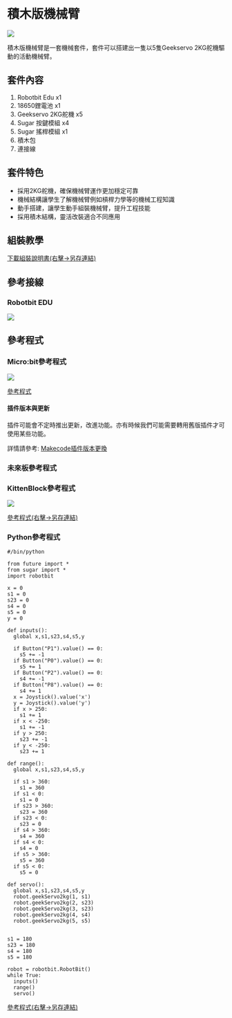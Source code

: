 # 積木版機械臂

![](./images/robot_arm_3.png)

積木版機械臂是一套機械套件，套件可以搭建出一隻以5隻Geekservo 2KG舵機驅動的活動機械臂。

## 套件內容

1. Robotbit Edu x1
2. 18650鋰電池 x1
3. Geekservo 2KG舵機 x5
4. Sugar 按鍵模組 x4
5. Sugar 搖桿模組 x1
6. 積木包
7. 連接線

## 套件特色

- 採用2KG舵機，確保機械臂運作更加穩定可靠
- 機械結構讓學生了解機械臂例如槓桿力學等的機械工程知識
- 動手搭建，讓學生動手組裝機械臂，提升工程技能
- 採用積木結構，靈活改裝適合不同應用

## 組裝教學

[下載組裝說明書(右擊->另存連結)](https://github.com/kittenbothk/kittenbothk/raw/master/Kits/lego_robot_arm/lego_robot_arm.pdf)

## 參考接線

### Robotbit EDU

![](./images/wiring.png)

## 參考程式

### Micro:bit參考程式

![](./images/code_mc.png)

[參考程式](https://makecode.microbit.org/_A9cCYFVWr3e3)

#### 插件版本與更新

插件可能會不定時推出更新，改進功能。亦有時候我們可能需要轉用舊版插件才可使用某些功能。

詳情請參考: [Makecode插件版本更換](../Makecode/makecode_extensionUpdate)

### 未來板參考程式

### KittenBlock參考程式

![](./images/code_kb.png)

[參考程式(右擊->另存連結)](https://github.com/kittenbothk/kittenbothk/raw/master/Kits/lego_robot_arm/robot_arm.sb3)

### Python參考程式

    #/bin/python
    
    from future import *
    from sugar import *
    import robotbit
    
    x = 0
    s1 = 0
    s23 = 0
    s4 = 0
    s5 = 0
    y = 0

    def inputs():
      global x,s1,s23,s4,s5,y
    
      if Button("P1").value() == 0:
        s5 += -1
      if Button("P0").value() == 0:
        s5 += 1
      if Button("P2").value() == 0:
        s4 += -1
      if Button("P8").value() == 0:
        s4 += 1
      x = Joystick().value('x')
      y = Joystick().value('y')
      if x > 250:
        s1 += 1
      if x < -250:
        s1 += -1
      if y > 250:
        s23 += -1
      if y < -250:
        s23 += 1
    
    def range():
      global x,s1,s23,s4,s5,y
    
      if s1 > 360:
        s1 = 360
      if s1 < 0:
        s1 = 0
      if s23 > 360:
        s23 = 360
      if s23 < 0:
        s23 = 0
      if s4 > 360:
        s4 = 360
      if s4 < 0:
        s4 = 0
      if s5 > 360:
        s5 = 360
      if s5 < 0:
        s5 = 0
    
    def servo():
      global x,s1,s23,s4,s5,y
      robot.geekServo2kg(1, s1)
      robot.geekServo2kg(2, s23)
      robot.geekServo2kg(3, s23)
      robot.geekServo2kg(4, s4)
      robot.geekServo2kg(5, s5)

    
    s1 = 180
    s23 = 180
    s4 = 180
    s5 = 180
    
    robot = robotbit.RobotBit()
    while True:
      inputs()
      range()
      servo()

[參考程式(右擊->另存連結)](https://github.com/kittenbothk/kittenbothk/raw/master/Kits/lego_robot_arm/robot_arm.py)


